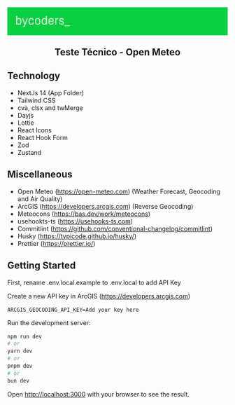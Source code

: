 <h2 align="center">

![ByCoders](https://raw.githubusercontent.com/newerton/images/main/technical-test/bycoders/bycoders.png)

Teste Técnico - Open Meteo

</h2>

## Technology

- NextJs 14 (App Folder)
- Tailwind CSS
- cva, clsx and twMerge
- Dayjs
- Lottie
- React Icons
- React Hook Form
- Zod
- Zustand

## Miscellaneous

- Open Meteo (https://open-meteo.com) (Weather Forecast, Geocoding and Air Quality)
- ArcGIS (https://developers.arcgis.com) (Reverse Geocoding)
- Meteocons (https://bas.dev/work/meteocons)
- usehookts-ts (https://usehooks-ts.com)
- Commitlint (https://github.com/conventional-changelog/commitlint)
- Husky (https://typicode.github.io/husky/)
- Prettier (https://prettier.io/)

## Getting Started

First, rename .env.local.example to .env.local to add API Key

Create a new API key in ArcGIS (https://developers.arcgis.com)

```env
ARCGIS_GEOCODING_API_KEY=Add your key here
```

Run the development server:

```bash
npm run dev
# or
yarn dev
# or
pnpm dev
# or
bun dev
```

Open [http://localhost:3000](http://localhost:3000) with your browser to see the result.
